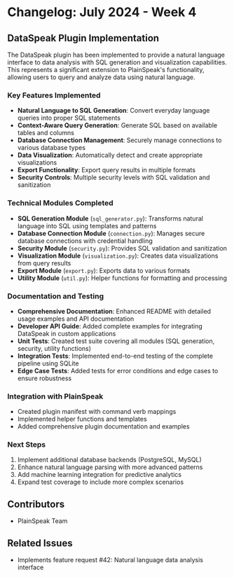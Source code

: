 # Changelog: July 2024 - Week 4

## DataSpeak Plugin Implementation

The DataSpeak plugin has been implemented to provide a natural language interface to data analysis with SQL generation and visualization capabilities. This represents a significant extension to PlainSpeak's functionality, allowing users to query and analyze data using natural language.

### Key Features Implemented

- **Natural Language to SQL Generation**: Convert everyday language queries into proper SQL statements
- **Context-Aware Query Generation**: Generate SQL based on available tables and columns
- **Database Connection Management**: Securely manage connections to various database types
- **Data Visualization**: Automatically detect and create appropriate visualizations
- **Export Functionality**: Export query results in multiple formats
- **Security Controls**: Multiple security levels with SQL validation and sanitization

### Technical Modules Completed

- **SQL Generation Module** (`sql_generator.py`): Transforms natural language into SQL using templates and patterns
- **Database Connection Module** (`connection.py`): Manages secure database connections with credential handling
- **Security Module** (`security.py`): Provides SQL validation and sanitization
- **Visualization Module** (`visualization.py`): Creates data visualizations from query results
- **Export Module** (`export.py`): Exports data to various formats
- **Utility Module** (`util.py`): Helper functions for formatting and processing

### Documentation and Testing

- **Comprehensive Documentation**: Enhanced README with detailed usage examples and API documentation
- **Developer API Guide**: Added complete examples for integrating DataSpeak in custom applications
- **Unit Tests**: Created test suite covering all modules (SQL generation, security, utility functions)
- **Integration Tests**: Implemented end-to-end testing of the complete pipeline using SQLite
- **Edge Case Tests**: Added tests for error conditions and edge cases to ensure robustness

### Integration with PlainSpeak

- Created plugin manifest with command verb mappings
- Implemented helper functions and templates
- Added comprehensive plugin documentation and examples

### Next Steps

1. Implement additional database backends (PostgreSQL, MySQL)
2. Enhance natural language parsing with more advanced patterns
3. Add machine learning integration for predictive analytics
4. Expand test coverage to include more complex scenarios

## Contributors

- PlainSpeak Team

## Related Issues

- Implements feature request #42: Natural language data analysis interface
